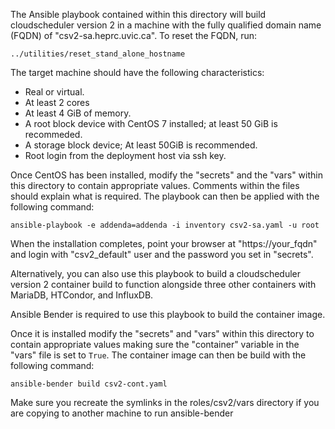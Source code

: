 The Ansible playbook contained within this directory will build cloudscheduler version 2
in a machine with the fully qualified domain name (FQDN) of "csv2-sa.heprc.uvic.ca". To
reset the FQDN, run:

    ../utilities/reset_stand_alone_hostname
    
The target machine should have the following characteristics:

   - Real or virtual.
   - At least 2 cores
   - At least 4 GiB of memory.
   - A root block device with CentOS 7 installed; at least 50 GiB is recommeded.
   - A storage block device; At least 50GiB is recommended.
   - Root login from the deployment host via ssh key.

Once CentOS has been installed, modify the "secrets" and the "vars" within
this directory to contain appropriate values. Comments within the files should explain what
is required. The playbook can then be applied with the following command:

    ansible-playbook -e addenda=addenda -i inventory csv2-sa.yaml -u root

When the installation completes, point your browser at "https://your_fqdn" and login with
"csv2_default" user and the password you set in "secrets".

Alternatively, you can also use this playbook to build a cloudscheduler version 2 container build to function
alongside three other containers with MariaDB, HTCondor, and InfluxDB.

Ansible Bender is required to use this playbook to build the container image.

Once it is installed modify the "secrets" and "vars" within this directory to contain appropriate values
making sure the "container" variable in the "vars" file is set to `True`. The container image can then 
be build with the following command:

    ansible-bender build csv2-cont.yaml

Make sure you recreate the symlinks in the roles/csv2/vars directory if you are copying to another machine to run ansible-bender

